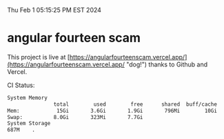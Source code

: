 Thu Feb  1 05:15:25 PM EST 2024

# angular fourteen scam


This project is live at [https://angularfourteenscam.vercel.app/](https://angularfourteenscam.vercel.app/ "dog!") thanks to Github and Vercel.

CI Status: 

```bash
System Memory
               total        used        free      shared  buff/cache   available
Mem:            15Gi       3.6Gi       1.9Gi       796Mi        10Gi        11Gi
Swap:          8.0Gi       323Mi       7.7Gi
System Storage
687M	.
